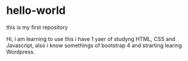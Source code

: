 # hello-world
this is my first repository

Hi, i am learning to use this i have 1 yaer of studyng HTML, CSS and Javascript, also i know somethings of bootstrap 4 and strarting learing Wordpress.
